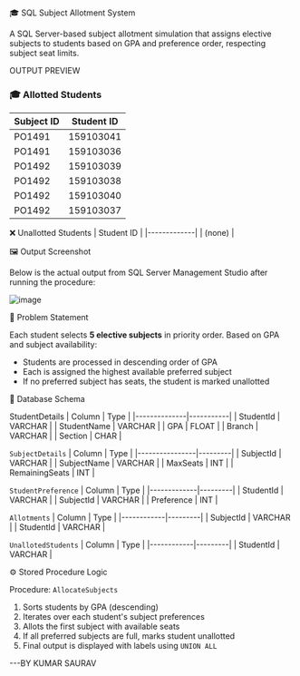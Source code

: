 🎓 SQL Subject Allotment System

A SQL Server-based subject allotment simulation that assigns elective subjects to students based on GPA and preference order, respecting subject seat limits.

OUTPUT PREVIEW
### 🎓 Allotted Students
| Subject ID | Student ID  |
|------------|-------------|
| PO1491     | 159103041   |
| PO1491     | 159103036   |
| PO1492     | 159103039   |
| PO1492     | 159103038   |
| PO1492     | 159103040   |
| PO1492     | 159103037   |

 ❌ Unallotted Students
| Student ID  |
|-------------|
| (none)   |



 🖼️ Output Screenshot

Below is the actual output from SQL Server Management Studio after running the procedure:

![image](https://github.com/user-attachments/assets/e11ef187-5685-41a3-971b-5acb45e0d8da)

 📖 Problem Statement

Each student selects **5 elective subjects** in priority order. Based on GPA and subject availability:

- Students are processed in descending order of GPA
- Each is assigned the highest available preferred subject
- If no preferred subject has seats, the student is marked unallotted

 🧱 Database Schema

 StudentDetails
| Column       | Type      |
|--------------|-----------|
| StudentId    | VARCHAR   |
| StudentName  | VARCHAR   |
| GPA          | FLOAT     |
| Branch       | VARCHAR   |
| Section      | CHAR      |

 `SubjectDetails`
| Column         | Type    |
|----------------|---------|
| SubjectId      | VARCHAR |
| SubjectName    | VARCHAR |
| MaxSeats       | INT     |
| RemainingSeats | INT     |

 `StudentPreference`
| Column      | Type    |
|-------------|---------|
| StudentId   | VARCHAR |
| SubjectId   | VARCHAR |
| Preference  | INT     |

 `Allotments`
| Column     | Type    |
|------------|---------|
| SubjectId  | VARCHAR |
| StudentId  | VARCHAR |

 `UnallotedStudents`
| Column     | Type    |
|------------|---------|
| StudentId  | VARCHAR |

 ⚙️ Stored Procedure Logic

Procedure: `AllocateSubjects`

1. Sorts students by GPA (descending)
2. Iterates over each student's subject preferences
3. Allots the first subject with available seats
4. If all preferred subjects are full, marks student unallotted
5. Final output is displayed with labels using `UNION ALL`

---BY KUMAR SAURAV



